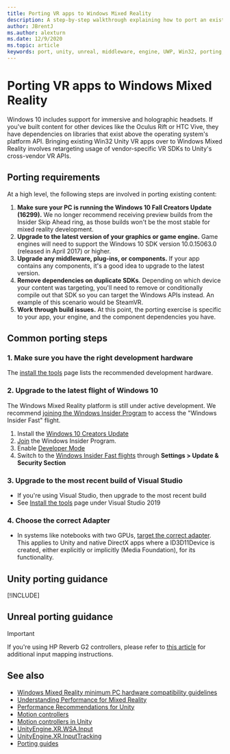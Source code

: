 ```yaml
---
title: Porting VR apps to Windows Mixed Reality
description: A step-by-step walkthrough explaining how to port an existing immersive application to Windows Mixed Reality.
author: JBrentJ
ms.author: alexturn
ms.date: 12/9/2020
ms.topic: article
keywords: port, unity, unreal, middleware, engine, UWP, Win32, porting, HoloLens 1st gen, mixed reality headset, windows mixed reality headset, migration, Windows 10, input mapping, 
---
```


# Porting VR apps to Windows Mixed Reality

Windows 10 includes support for immersive and holographic headsets. If you've built content for other devices like the Oculus Rift or HTC Vive, they have dependencies on libraries that exist above the operating system's platform API. Bringing existing Win32 Unity VR apps over to Windows Mixed Reality involves retargeting usage of vendor-specific VR SDKs to Unity's cross-vendor VR APIs.

## Porting requirements

At a high level, the following steps are involved in porting existing content:
1. **Make sure your PC is running the Windows 10 Fall Creators Update (16299).** We no longer recommend receiving preview builds from the Insider Skip Ahead ring, as those builds won't be the most stable for mixed reality development.
2. **Upgrade to the latest version of your graphics or game engine.** Game engines will need to support the Windows 10 SDK version 10.0.15063.0 (released in April 2017) or higher.
3. **Upgrade any middleware, plug-ins, or components.** If your app contains any components, it's a good idea to upgrade to the latest version.
4. **Remove dependencies on duplicate SDKs**. Depending on which device your content was targeting, you'll need to remove or conditionally compile out that SDK so you can target the Windows APIs instead. An example of this scenario would be SteamVR.
5. **Work through build issues.** At this point, the porting exercise is specific to your app, your engine, and the component dependencies you have.

## Common porting steps

### 1. Make sure you have the right development hardware

The [install the tools](../install-the-tools.md#immersive-vr-headset-requirements) page lists the recommended development hardware.

### 2. Upgrade to the latest flight of Windows 10

The Windows Mixed Reality platform is still under active development. We recommend [joining the Windows Insider Program](https://insider.windows.com/) to access the "Windows Insider Fast" flight.
1. Install the [Windows 10 Creators Update](https://www.microsoft.com/software-download/windows10)
2. [Join](https://insider.windows.com/) the Windows Insider Program.
3. Enable [Developer Mode](/windows/uwp/get-started/enable-your-device-for-development)
4. Switch to the [Windows Insider Fast flights](/archive/blogs/uktechnet/joining-insider-preview) through **Settings > Update & Security Section**

### 3. Upgrade to the most recent build of Visual Studio
* If you're using Visual Studio, then upgrade to the most recent build
* See [Install the tools](../install-the-tools.md#installation-checklist) page under Visual Studio 2019

### 4. Choose the correct Adapter
* In systems like notebooks with two GPUs, [target the correct adapter](../native/rendering-in-directx.md#hybrid-graphics-pcs-and-mixed-reality-applications). This applies to Unity and native DirectX apps where a ID3D11Device is created, either explicitly or implicitly (Media Foundation), for its functionality.

## Unity porting guidance

[!INCLUDE[](includes/unity-porting-guidance.md)]

## Unreal porting guidance

> [!IMPORTANT]
> If you're using HP Reverb G2 controllers, please refer to [this article](../unreal/unreal-reverb-g2-controllers.md) for additional input mapping instructions.

## See also
* [Windows Mixed Reality minimum PC hardware compatibility guidelines](/windows/mixed-reality/enthusiast-guide/windows-mixed-reality-minimum-pc-hardware-compatibility-guidelines)
* [Understanding Performance for Mixed Reality](../platform-capabilities-and-apis/understanding-performance-for-mixed-reality.md)
* [Performance Recommendations for Unity](../unity/performance-recommendations-for-unity.md)
* [Motion controllers](../../design/motion-controllers.md)
* [Motion controllers in Unity](../unity/motion-controllers-in-unity.md)
* [UnityEngine.XR.WSA.Input](https://docs.unity3d.com/ScriptReference/XR.WSA.Input.InteractionManager.html)
* [UnityEngine.XR.InputTracking](https://docs.unity3d.com/ScriptReference/XR.InputTracking.html)
* [Porting guides](porting-guides.md)
